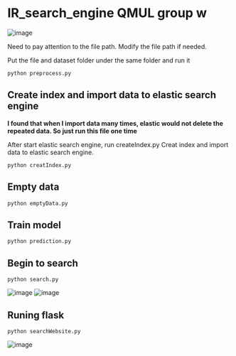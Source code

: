 # IR_search_engine QMUL group w

![image](https://user-images.githubusercontent.com/15157064/114306134-75502980-9b0d-11eb-817d-b21c7b3c01d7.png)

Need to pay attention to the file path. Modify the file path if needed.

Put the file and dataset folder under the same folder and run it 
```
python preprocess.py
```
## Create index and import data to elastic search engine

**I found that when I import data many times, elastic would not delete the repeated data. So just run this file one time**

After start elastic search engine, run createIndex.py
Creat index and import data to elastic search engine.
```
python creatIndex.py
```

## Empty data
```
python emptyData.py
```

## Train model
```
python prediction.py
```

## Begin to search
```
python search.py
```
![image](https://user-images.githubusercontent.com/15157064/114917964-22ea7200-9e59-11eb-8313-66aa1f17c498.png)
![image](https://user-images.githubusercontent.com/15157064/114917975-24b43580-9e59-11eb-8c80-02bf23b9705b.png)

## Runing flask
```
python searchWebsite.py
```

![image](https://user-images.githubusercontent.com/15157064/114984856-b73dee80-9ec4-11eb-99aa-4402b6d94aee.png)



